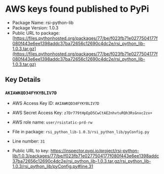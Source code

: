 # AWS keys found published to PyPi

* Package Name: rsi-python-lib
* Package Version: 1.0.3
* Public URL to package: [https://files.pythonhosted.org/packages/77/be/f023fb71e0277504177f080f443e6ee1398addc37ba72656c12690c4dc2e/rsi_python_lib-1.0.3.tar.gz](https://files.pythonhosted.org/packages/77/be/f023fb71e0277504177f080f443e6ee1398addc37ba72656c12690c4dc2e/rsi_python_lib-1.0.3.tar.gz)

## Key Details

### `AKIAWKQD34FYKYBLIV7D`

* AWS Access Key ID: `AKIAWKQD34FYKYBLIV7D`
* AWS Secret Access Key: `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` 
* AWS role name: `user/rsistatic-prd-rw`
* File in package: `rsi_python_lib-1.0.3/rsi_python_lib/pyConfig.py`
* Line number: `31`

* Public URL to key: https://inspector.pypi.io/project/rsi-python-lib/1.0.3/packages/77/be/f023fb71e0277504177f080f443e6ee1398addc37ba72656c12690c4dc2e/rsi_python_lib-1.0.3.tar.gz/rsi_python_lib-1.0.3/rsi_python_lib/pyConfig.py#line.31


